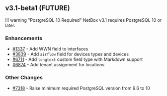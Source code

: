 ## v3.1-beta1 (FUTURE)

!!! warning "PostgreSQL 10 Required"
    NetBox v3.1 requires PostgreSQL 10 or later.

### Enhancements

* [#1337](https://github.com/netbox-community/netbox/issues/1337) - Add WWN field to interfaces
* [#3839](https://github.com/netbox-community/netbox/issues/3839) - Add `airflow` field for devices types and devices
* [#6711](https://github.com/netbox-community/netbox/issues/6711) - Add `longtext` custom field type with Markdown support
* [#6874](https://github.com/netbox-community/netbox/issues/6874) - Add tenant assignment for locations

### Other Changes

* [#7318](https://github.com/netbox-community/netbox/issues/7318) - Raise minimum required PostgreSQL version from 9.6 to 10
